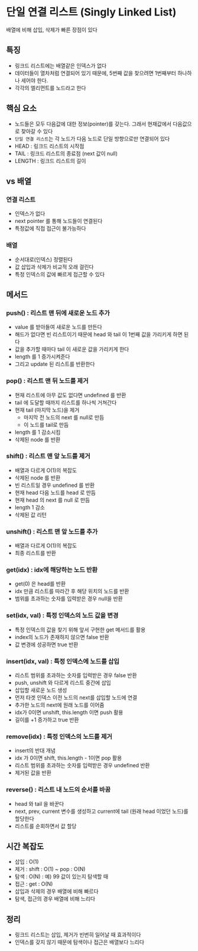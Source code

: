 # 단일 연결 리스트 (Singly Linked List)
배열에 비해 삽입, 삭제가 빠른 장점이 있다
## 특징
- 링크드 리스트에는 배열같은 인덱스가 없다
- 데이터들이 열차처럼 연결되어 있기 때문에, 5번째 값을 찾으려면 1번째부터 하나하나 세어야 한다.
- 각각의 엘리먼트를 노드라고 한다
## 핵심 요소
- 노드들은 모두 다음값에 대한 정보(pointer)를 갖는다. 그래서 현재값에서 다음값으로 찾아갈 수 있다
- `단일 연결 리스트`는 각 노드가 다음 노드로 단일 방향으로만 연결되어 있다
- HEAD : 링크드 리스트의 시작점
- TAIL : 링크드 리스트의 종료점 (next 값이 null)
- LENGTH : 링크드 리스트의 길이
## vs 배열
### 연결 리스트
- 인덱스가 없다
- next pointer 를 통해 노드들이 연결된다
- 특정값에 직접 접근이 불가능하다
### 배열
- 순서대로(인덱스) 정렬된다
- 값 삽입과 삭제가 비교적 오래 걸린다
- 특정 인덱스의 값에 빠르게 접근할 수 있다

## 메서드
### push() : 리스트 맨 뒤에 새로운 노드 추가
- value 를 받아들여 새로운 노드를 만든다
- 해드가 없다면 빈 리스트이기 때문에 head 와 tail 이 1번째 값을 가리키게 하면 된다
- 값을 추가할 때마다 tail 이 새로운 값을 가리키게 한다
- length 를 1 증가시켜준다
- 그리고 update 된 리스트를 반환한다

### pop() : 리스트 맨 뒤 노드를 제거
- 현재 리스트에 아무 값도 없다면 undefined 를 반환
- tail 에 도달할 때까지 리스트를 하나씩 거쳐간다
- 현재 tail (마지막 노드)을 제거
    + 마지막 전 노드의 next 를 null로 만듬
    + 이 노드를 tail로 만듬
- length 를 1 감소시킴
- 삭제된 node 를 반환

### shift() : 리스트 맨 앞 노드를 제거
- 배열과 다르게 O(1)의 복잡도
- 삭제된 node 를 반환
- 빈 리스트일 경우 undefined 를 반환
- 현재 head 다음 노드를 head 로 만듬
- 현재 head 의 next 를 null 로 만듬
- length 1 감소
- 삭제된 값 리턴

### unshift() : 리스트 맨 앞 노드를 추가
- 배열과 다르게 O(1)의 복잡도
- 최종 리스트를 반환

### get(idx) : idx에 해당하는 노드 반환
- get(0) 은 head를 반환
- idx 만큼 리스트를 따라간 후 해당 위치의 노드를 반환
- 범위를 초과하는 숫자를 입력받은 경우 null을 반환

### set(idx, val) : 특정 인덱스의 노드 값을 변경
- 특정 인덱스의 값을 찾기 위해 앞서 구현한 get 메서드를 활용
- index의 노드가 존재하지 않으면 false 반환
- 값 변경에 성공하면 true 반환

### insert(idx, val) : 특정 인덱스에 노드를 삽입
- 리스트 범위를 초과하는 숫자를 입력받은 경우 false 반환
- push, unshift 와 다르게 리스트 중간에 삽입
- 삽입할 새로운 노드 생성
- 먼저 타겟 인덱스 이전 노드의 next를 삽입할 노드에 연결
- 추가한 노드의 next에 원래 노드를 이어줌
- idx가 0이면 unshift, this.length 이면 push 활용
- 길이를 +1 증가하고 true 반환

### remove(idx) : 특정 인덱스의 노드를 제거
- insert의 반대 개념
- idx 가 0이면 shift, this.length - 1이면 pop 활용
- 리스트 범위를 초과하는 숫자를 입력받은 경우 undefined 반환
- 제거된 값을 반환

### reverse() : 리스트 내 노드의 순서를 바꿈
- head 와 tail 을 바꾼다
- next, prev, current 변수를 생성하고 current에 tail (원래 head 이었던 노드)를 할당한다
- 리스트를 순회하면서 값 할당

## 시간 복잡도
- 삽입 : O(1)
- 제거 : shift : O(1) ~ pop : O(N)
- 탐색 : O(N) : 예) 99 값이 있는지 탐색할 때
- 접근 : get : O(N)
- 삽입과 삭제의 경우 배열에 비해 빠르다
- 탐색, 접근의 경우 배열에 비해 느리다

## 정리
- 링크드 리스트는 삽입, 제거가 빈번히 일어날 때 효과적이다
- 인덱스를 갖지 않기 때문에 탐색이나 접근은 배열보다 느리다
